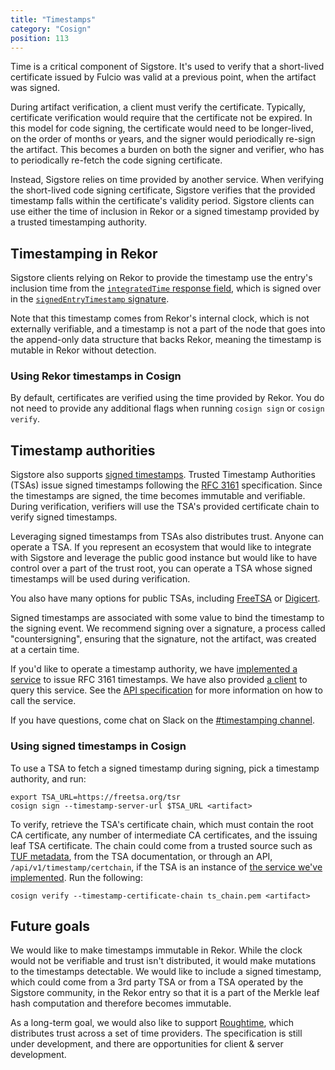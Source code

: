 ```yaml
---
title: "Timestamps"
category: "Cosign"
position: 113
---
```


Time is a critical component of Sigstore. It's used to verify that a short-lived certificate issued by Fulcio was valid at a previous point, when the artifact was signed.

During artifact verification, a client must verify the certificate. Typically, certificate verification would require that the certificate not be expired. In this model for code signing, the certificate would need to be longer-lived, on the order of months or years, and the signer would periodically re-sign the artifact. This becomes a burden on both the signer and verifier, who has to periodically re-fetch the code signing certificate.

Instead, Sigstore relies on time provided by another service. When verifying the short-lived code signing certificate, Sigstore verifies that the provided timestamp falls within the certificate's validity period. Sigstore clients can use either the time of inclusion in Rekor or a signed timestamp provided by a trusted timestamping authority.

## Timestamping in Rekor

Sigstore clients relying on Rekor to provide the timestamp use the entry's inclusion time from the [`integratedTime` response field](https://github.com/sigstore/rekor/blob/35c4489abcff256298f1bc9f7caaf5a946750dac/openapi.yaml#L461-L462), which is signed over in the [`signedEntryTimestamp` signature](https://github.com/sigstore/rekor/blob/35c4489abcff256298f1bc9f7caaf5a946750dac/openapi.yaml#L475-L482).

Note that this timestamp comes from Rekor's internal clock, which is not externally verifiable, and a timestamp is not a part of the node that goes into the append-only data structure that backs Rekor, meaning the timestamp is mutable in Rekor without detection.

### Using Rekor timestamps in Cosign

By default, certificates are verified using the time provided by Rekor. You do not need to provide any additional flags when running `cosign sign` or `cosign verify`.

## Timestamp authorities

Sigstore also supports [signed timestamps](https://en.wikipedia.org/wiki/Trusted_timestamping). Trusted Timestamp Authorities (TSAs) issue signed timestamps following the [RFC 3161](https://www.ietf.org/rfc/rfc3161.txt) specification. Since the timestamps are signed, the time becomes immutable and verifiable. During verification, verifiers will use the TSA's provided certificate chain to verify signed timestamps.

Leveraging signed timestamps from TSAs also distributes trust. Anyone can operate a TSA. If you represent an ecosystem that would like to integrate with Sigstore and leverage the public good instance but would like to have control over a part of the trust root, you can operate a TSA whose signed timestamps will be used during verification.

You also have many options for public TSAs, including [FreeTSA](https://freetsa.org/index_en.php) or [Digicert](https://knowledge.digicert.com/generalinformation/INFO4231.html).

Signed timestamps are associated with some value to bind the timestamp to the signing event. We recommend signing over a signature, a process called "countersigning", ensuring that the signature, not the artifact, was created at a certain time.

If you'd like to operate a timestamp authority, we have [implemented a service](https://github.com/sigstore/timestamp-authority) to issue RFC 3161 timestamps. We have also provided [a client](https://github.com/sigstore/timestamp-authority/releases) to query this service. See the [API specification](https://github.com/sigstore/timestamp-authority/blob/main/openapi.yaml) for more information on how to call the service.

If you have questions, come chat on Slack on the [#timestamping channel](https://sigstore.slack.com/archives/C047W7KEU6A).

### Using signed timestamps in Cosign

To use a TSA to fetch a signed timestamp during signing, pick a timestamp authority, and run:

```
export TSA_URL=https://freetsa.org/tsr
cosign sign --timestamp-server-url $TSA_URL <artifact>
```

To verify, retrieve the TSA's certificate chain, which must contain the root CA certificate, any number of intermediate CA certificates, and the issuing leaf TSA certificate. The chain could come from a trusted source such as [TUF metadata](https://theupdateframework.io/), from the TSA documentation, or through an API, `/api/v1/timestamp/certchain`, if the TSA is an instance of [the service we've implemented](https://github.com/sigstore/timestamp-authority). Run the following:

```
cosign verify --timestamp-certificate-chain ts_chain.pem <artifact>
```

## Future goals

We would like to make timestamps immutable in Rekor. While the clock would not be verifiable and trust isn't distributed, it would make mutations to the timestamps detectable. We would like to include a signed timestamp, which could come from a 3rd party TSA or from a TSA operated by the Sigstore community, in the Rekor entry so that it is a part of the Merkle leaf hash computation and therefore becomes immutable. 

As a long-term goal, we would also like to support [Roughtime](https://blog.cloudflare.com/roughtime/), which distributes trust across a set of time providers. The specification is still under development, and there are opportunities for client & server development.
